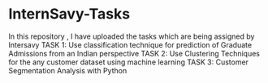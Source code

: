 # InternSavy-Tasks
In this repository , I have uploaded the tasks which are being assigned by Intersavy
TASK 1: Use classification technique for prediction of Graduate Admissions from an Indian perspective
TASK 2: Use Clustering Techniques for the any customer dataset using machine learning
TASK 3: Customer Segmentation Analysis with Python

